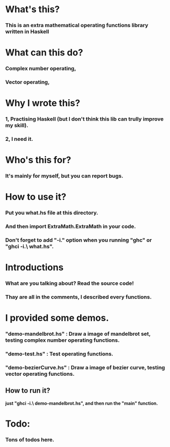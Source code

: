 # What's this? 
### This is an extra mathematical operating functions library written in Haskell

# What can this do? 
### Complex number operating, 
### Vector operating, 

# Why I wrote this? 
### 1, Practising Haskell (but I don't think this lib can trully improve my skill).
### 2, I need it.

# Who's this for? 
### It's mainly for myself, but you can report bugs. 

# How to use it?
### Put you what.hs file at this directory. 
### And then import ExtraMath.ExtraMath in your code.
### Don't forget to add "-i.\" option when you running "ghc" or "ghci -i.\ what.hs".  

# Introductions
### What are you talking about? Read the source code! 
### Thay are all in the comments, I described every functions. 

# I provided some demos.
### "demo-mandelbrot.hs"  : Draw a image of mandelbrot set, testing complex number operating functions. 
### "demo-test.hs"        : Test operating functions. 
### "demo-bezierCurve.hs" : Draw a image of bezier curve, testing vector operating functions. 
##  How to run it? 
#### just "ghci -i.\ demo-mandelbrot.hs", and then run the "main" function.

# Todo: 
### Tons of todos here. 
